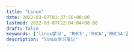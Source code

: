 ```yaml
---
title: "Linux"
date: 2022-03-07T01:37:56+08:00
lastmod: 2022-03-07T22:04:04+08:00
draft: false
keywords: ['linux学习', 'RHCE','RHCA','RHCSA']
description: "linux学习笔记"
---
```


<!--more-->